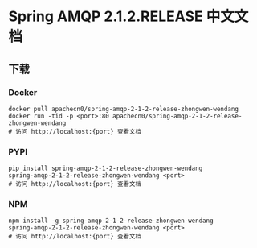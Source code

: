 # Spring AMQP 2.1.2.RELEASE 中文文档

## 下载

### Docker

```
docker pull apachecn0/spring-amqp-2-1-2-release-zhongwen-wendang
docker run -tid -p <port>:80 apachecn0/spring-amqp-2-1-2-release-zhongwen-wendang
# 访问 http://localhost:{port} 查看文档
```

### PYPI

```
pip install spring-amqp-2-1-2-release-zhongwen-wendang
spring-amqp-2-1-2-release-zhongwen-wendang <port>
# 访问 http://localhost:{port} 查看文档
```

### NPM

```
npm install -g spring-amqp-2-1-2-release-zhongwen-wendang
spring-amqp-2-1-2-release-zhongwen-wendang <port>
# 访问 http://localhost:{port} 查看文档
```